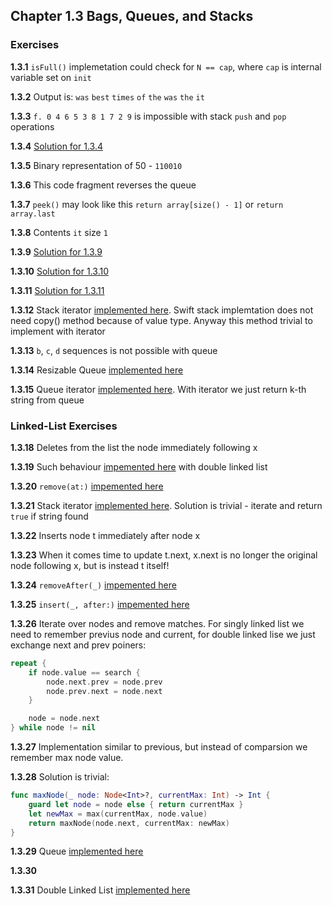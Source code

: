 ## Chapter 1.3 Bags, Queues, and Stacks

### Exercises

**1.3.1**  `isFull()` implemetation could check for `N == cap`, where `cap` is internal variable set on `init`

**1.3.2** Output is: `was` `best` `times` `of` `the` `was` `the` `it`

**1.3.3** `f. 0 4 6 5 3 8 1 7 2 9` is impossible with stack `push` and `pop` operations

**1.3.4** [Solution for 1.3.4](1.3.4.md)

**1.3.5** Binary representation of 50 - `110010`

**1.3.6** This code fragment reverses the queue

**1.3.7** `peek()` may look like this `return array[size() - 1]` or `return array.last`

**1.3.8** Contents `it` size `1`

**1.3.9** [Solution for 1.3.9](1.3.9.md)

**1.3.10** [Solution for 1.3.10](1.3.10.md)

**1.3.11** [Solution for 1.3.11](1.3.11.md)

**1.3.12** Stack iterator [implemented here](https://github.com/SergeyKuryanov/Swift-Data-Structures-and-Algorithms/tree/master/Stack#array). Swift stack implemtation does not need copy() method because of value type. Anyway this method trivial to implement with iterator

**1.3.13** `b`, `c`, `d` sequences is not possible with queue

**1.3.14** Resizable Queue [implemented here](https://github.com/SergeyKuryanov/Swift-Data-Structures-and-Algorithms/tree/master/Queue#resizable-array)

**1.3.15** Queue iterator [implemented here](https://github.com/SergeyKuryanov/Swift-Data-Structures-and-Algorithms/tree/master/Queue#array). With iterator we just return k-th string from queue

### Linked-List Exercises

**1.3.18** Deletes from the list the node immediately following x

**1.3.19** Such behaviour [impemented here](https://github.com/SergeyKuryanov/Swift-Data-Structures-and-Algorithms/tree/master/Linked%20List#double-linked-list) with double linked list

**1.3.20** `remove(at:)` [impemented here](https://github.com/SergeyKuryanov/Swift-Data-Structures-and-Algorithms/tree/master/Linked%20List)

**1.3.21** Stack iterator [implemented here](https://github.com/SergeyKuryanov/Swift-Data-Structures-and-Algorithms/tree/master/Linked%20List). Solution is trivial - iterate and return `true` if string found

**1.3.22** Inserts node t immediately after node x

**1.3.23** When it comes time to update t.next, x.next is no longer the original node following x, but is instead t itself!

**1.3.24** `removeAfter(_)` [impemented here](https://github.com/SergeyKuryanov/Swift-Data-Structures-and-Algorithms/tree/master/Linked%20List)

**1.3.25** `insert(_, after:)` [impemented here](https://github.com/SergeyKuryanov/Swift-Data-Structures-and-Algorithms/tree/master/Linked%20List)

**1.3.26** Iterate over nodes and remove matches. For singly linked list we need to remember previus node and current, for double linked lise we just exchange next and prev poiners:

```swift
repeat {
    if node.value == search {
        node.next.prev = node.prev
        node.prev.next = node.next
    }

    node = node.next
} while node != nil
```

**1.3.27** Implementation similar to previous, but instead of comparsion we remember max node value.

**1.3.28** Solution is trivial:
```swift
func maxNode(_ node: Node<Int>?, currentMax: Int) -> Int {
    guard let node = node else { return currentMax }
    let newMax = max(currentMax, node.value)
    return maxNode(node.next, currentMax: newMax)
}
```

**1.3.29** Queue [implemented here](https://github.com/SergeyKuryanov/Swift-Data-Structures-and-Algorithms/tree/master/Queue)

**1.3.30**

**1.3.31** Double Linked List [implemented here](https://github.com/SergeyKuryanov/Swift-Data-Structures-and-Algorithms/tree/master/Linked%20List#double-linked-list)